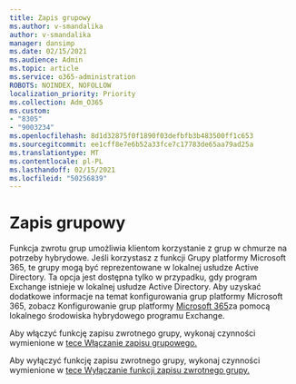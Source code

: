 ```yaml
---
title: Zapis grupowy
ms.author: v-smandalika
author: v-smandalika
manager: dansimp
ms.date: 02/15/2021
ms.audience: Admin
ms.topic: article
ms.service: o365-administration
ROBOTS: NOINDEX, NOFOLLOW
localization_priority: Priority
ms.collection: Adm_O365
ms.custom:
- "8305"
- "9003234"
ms.openlocfilehash: 8d1d32875f0f1890f03defbfb3b483500ff1c653
ms.sourcegitcommit: ee1cff8e7e6b52a33fce7c17783de65aa79ad25a
ms.translationtype: MT
ms.contentlocale: pl-PL
ms.lasthandoff: 02/15/2021
ms.locfileid: "50256839"
---
```

# <a name="group-writeback"></a>Zapis grupowy

Funkcja zwrotu grup umożliwia klientom korzystanie z grup w chmurze na potrzeby hybrydowe. Jeśli korzystasz z funkcji Grupy platformy Microsoft 365, te grupy mogą być reprezentowane w lokalnej usłudze Active Directory. Ta opcja jest dostępna tylko w przypadku, gdy program Exchange istnieje w lokalnej usłudze Active Directory. Aby uzyskać dodatkowe informacje na temat konfigurowania grup platformy Microsoft 365, zobacz Konfigurowanie grup platformy [Microsoft 365](https://docs.microsoft.com/exchange/hybrid-deployment/set-up-microsoft-365-groups#enable-group-writeback-in-azure-ad-connect)za pomocą lokalnego środowiska hybrydowego programu Exchange.

Aby włączyć funkcję zapisu zwrotnego grupy, wykonaj czynności wymienione w [tece Włączanie zapisu grupowego.](https://docs.microsoft.com/azure/active-directory/hybrid/how-to-connect-group-writeback#enable-group-writeback) 

Aby wyłączyć funkcję zapisu zwrotnego grupy, wykonaj czynności wymienione w [tece Wyłączanie funkcji zapisu zwrotnego grupy.](https://docs.microsoft.com/azure/active-directory/hybrid/how-to-connect-group-writeback#disabling-group-writeback)